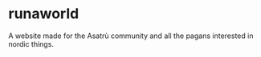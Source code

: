 # runaworld
A website made for the Asatrù community and all the pagans interested in nordic things.
